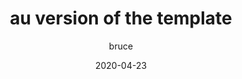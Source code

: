 ---
path : "/acyindo/au"
title :  "au version of the template"
date: "2020-04-23"
author : "bruce"
lang : "en"
thumbnail : "url of the image"
cnContent : "这是澳洲 acyindo 站的中文的文献"
enContent : "this is en content for au of site acyindo"

---